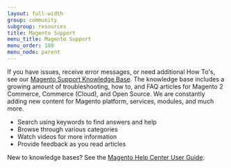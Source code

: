 ```yaml
---
layout: full-width
group: community
subgroup: resources
title: Magento Support
menu_title: Magento Support
menu_order: 100
menu_node: parent
---
```


If you have issues, receive error messages, or need additional How To's, see our [Magento Support Knowledge Base](https://support.magento.com). The knowledge base includes a growing amount of troubleshooting, how to, and FAQ articles for Magento 2 Commerce, Commerce (Cloud), and Open Source. We are constantly adding new content for Magento platform, services, modules, and much more.

*  Search using keywords to find answers and help
*  Browse through various categories
*  Watch videos for more information
*  Provide feedback as you read articles

New to knowledge bases? See the [Magento Help Center User Guide](https://support.magento.com/hc/en-us/articles/360000913794).
